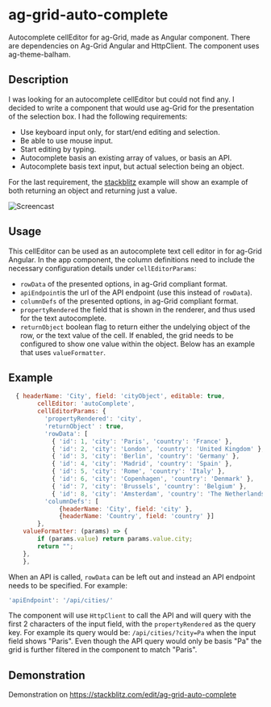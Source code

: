 # ag-grid-auto-complete
Autocomplete cellEditor for ag-Grid, made as Angular component.  There are dependencies on Ag-Grid Angular and HttpClient.  The component uses ag-theme-balham.

## Description
I was looking for an autocomplete cellEditor but could not find any.  I decided to write a component that would use ag-Grid for the presentation of the selection box.  I had the following requirements:
- Use keyboard input only, for start/end editing and selection.
- Be able to use mouse input.
- Start editing by typing.
- Autocomplete basis an existing array of values, or basis an API.
- Autocomplete basis text input, but actual selection being an object.

For the last requirement, the [stackblitz](https://stackblitz.com/edit/ag-grid-auto-complete) example will show an example of both returning an object and returning just a value.

![Screencast](https://im2.ezgif.com/tmp/ezgif-2-171c14541c7a.gif)

## Usage
This cellEditor can be used as an autocomplete text cell editor in for ag-Grid Angular.  In the app component, the column definitions need to include the necessary configuration details under `cellEditorParams`:
- `rowData` of the presented options, in ag-Grid compliant format.
- `apiEndpoint`is the url of the API endpoint (use this instead of `rowData`).
- `columnDefs` of the presented options, in ag-Grid compliant format.
- `propertyRendered` the field that is shown in the renderer, and thus used for the text autocomplete.
- `returnObject` boolean flag to return either the undelying object of the row, or the text value of the cell.  If enabled, the grid needs to be configured to show one value within the object.  Below has an example that uses `valueFormatter`.


## Example
```js  columnDefs = [
  { headerName: 'City', field: 'cityObject', editable: true, 
        cellEditor: 'autoComplete', 
        cellEditorParams: {
          'propertyRendered': 'city',
          'returnObject' : true,
          'rowData': [
            { 'id': 1, 'city': 'Paris', 'country': 'France' },
            { 'id': 2, 'city': 'London', 'country': 'United Kingdom' },
            { 'id': 3, 'city': 'Berlin', 'country': 'Germany' },
            { 'id': 4, 'city': 'Madrid', 'country': 'Spain' },
            { 'id': 5, 'city': 'Rome', 'country': 'Italy' },
            { 'id': 6, 'city': 'Copenhagen', 'country': 'Denmark' },
            { 'id': 7, 'city': 'Brussels', 'country': 'Belgium' },
            { 'id': 8, 'city': 'Amsterdam', 'country': 'The Netherlands' }],
          'columnDefs': [
              {headerName: 'City', field: 'city' },
              {headerName: 'Country', field: 'country' }]
        },
	valueFormatter: (params) => {
		if (params.value) return params.value.city;
		return "";
	},
    },
  ```
  
  When an API is called, `rowData` can be left out and instead an API endpoint needs to be specified.  For example:
  ```js
  'apiEndpoint': '/api/cities/'
  ```
  The component will use `HttpClient` to call the API and will query with the first 2 characters of the input field, with the `propertyRendered` as the query key.  For example its query would be: `/api/cities/?city=Pa` when the input field shows "Paris".  Even though the API query would only be basis "Pa" the grid is further filtered in the component to match "Paris".
  
  ## Demonstration
  Demonstration on https://stackblitz.com/edit/ag-grid-auto-complete
